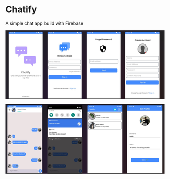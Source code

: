 # Chatify

A simple chat app build with Firebase

<p align="center" >
  <img src="./screenshot/shot1.jpg" >  
</p>
<p align="center" >
  <img src="./screenshot/shot2.jpg" >  
</p>
